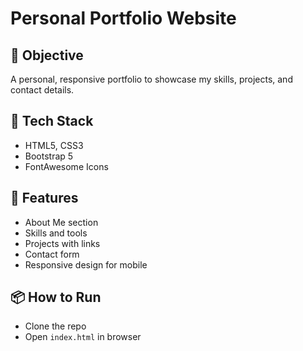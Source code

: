 # Personal Portfolio Website

## 🌟 Objective
A personal, responsive portfolio to showcase my skills, projects, and contact details.

## 🧰 Tech Stack
- HTML5, CSS3
- Bootstrap 5
- FontAwesome Icons

## 🚀 Features
- About Me section
- Skills and tools
- Projects with links
- Contact form
- Responsive design for mobile

## 📦 How to Run
- Clone the repo
- Open `index.html` in browser

